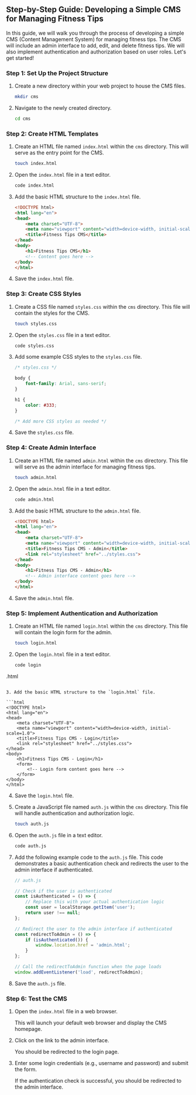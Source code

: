 ## Step-by-Step Guide: Developing a Simple CMS for Managing Fitness Tips

In this guide, we will walk you through the process of developing a simple CMS (Content Management System) for managing fitness tips. The CMS will include an admin interface to add, edit, and delete fitness tips. We will also implement authentication and authorization based on user roles. Let's get started!

### Step 1: Set Up the Project Structure

1. Create a new directory within your web project to house the CMS files.

   ```bash
   mkdir cms
   ```

2. Navigate to the newly created directory.

   ```bash
   cd cms
   ```

### Step 2: Create HTML Templates

1. Create an HTML file named `index.html` within the `cms` directory. This will serve as the entry point for the CMS.

   ```bash
   touch index.html
   ```

2. Open the `index.html` file in a text editor.

   ```bash
   code index.html
   ```

3. Add the basic HTML structure to the `index.html` file.

   ```html
   <!DOCTYPE html>
   <html lang="en">
   <head>
       <meta charset="UTF-8">
       <meta name="viewport" content="width=device-width, initial-scale=1.0">
       <title>Fitness Tips CMS</title>
   </head>
   <body>
       <h1>Fitness Tips CMS</h1>
       <!-- Content goes here -->
   </body>
   </html>
   ```

4. Save the `index.html` file.

### Step 3: Create CSS Styles

1. Create a CSS file named `styles.css` within the `cms` directory. This file will contain the styles for the CMS.

   ```bash
   touch styles.css
   ```

2. Open the `styles.css` file in a text editor.

   ```bash
   code styles.css
   ```

3. Add some example CSS styles to the `styles.css` file.

   ```css
   /* styles.css */

   body {
       font-family: Arial, sans-serif;
   }

   h1 {
       color: #333;
   }

   /* Add more CSS styles as needed */
   ```

4. Save the `styles.css` file.

### Step 4: Create Admin Interface

1. Create an HTML file named `admin.html` within the `cms` directory. This file will serve as the admin interface for managing fitness tips.

   ```bash
   touch admin.html
   ```

2. Open the `admin.html` file in a text editor.

   ```bash
   code admin.html
   ```

3. Add the basic HTML structure to the `admin.html` file.

   ```html
   <!DOCTYPE html>
   <html lang="en">
   <head>
       <meta charset="UTF-8">
       <meta name="viewport" content="width=device-width, initial-scale=1.0">
       <title>Fitness Tips CMS - Admin</title>
       <link rel="stylesheet" href="../styles.css">
   </head>
   <body>
       <h1>Fitness Tips CMS - Admin</h1>
       <!-- Admin interface content goes here -->
   </body>
   </html>
   ```

4. Save the `admin.html` file.

### Step 5: Implement Authentication and Authorization

1. Create an HTML file named `login.html` within the `cms` directory. This file will contain the login form for the admin.

   ```bash
   touch login.html
   ```

2. Open the `login.html` file in a text editor.

   ```bash
   code login

.html
   ```

3. Add the basic HTML structure to the `login.html` file.

   ```html
   <!DOCTYPE html>
   <html lang="en">
   <head>
       <meta charset="UTF-8">
       <meta name="viewport" content="width=device-width, initial-scale=1.0">
       <title>Fitness Tips CMS - Login</title>
       <link rel="stylesheet" href="../styles.css">
   </head>
   <body>
       <h1>Fitness Tips CMS - Login</h1>
       <form>
           <!-- Login form content goes here -->
       </form>
   </body>
   </html>
   ```

4. Save the `login.html` file.

5. Create a JavaScript file named `auth.js` within the `cms` directory. This file will handle authentication and authorization logic.

   ```bash
   touch auth.js
   ```

6. Open the `auth.js` file in a text editor.

   ```bash
   code auth.js
   ```

7. Add the following example code to the `auth.js` file. This code demonstrates a basic authentication check and redirects the user to the admin interface if authenticated.

   ```javascript
   // auth.js

   // Check if the user is authenticated
   const isAuthenticated = () => {
       // Replace this with your actual authentication logic
       const user = localStorage.getItem('user');
       return user !== null;
   };

   // Redirect the user to the admin interface if authenticated
   const redirectToAdmin = () => {
       if (isAuthenticated()) {
           window.location.href = 'admin.html';
       }
   };

   // Call the redirectToAdmin function when the page loads
   window.addEventListener('load', redirectToAdmin);
   ```

8. Save the `auth.js` file.

### Step 6: Test the CMS

1. Open the `index.html` file in a web browser.

   This will launch your default web browser and display the CMS homepage.

2. Click on the link to the admin interface.

   You should be redirected to the login page.

3. Enter some login credentials (e.g., username and password) and submit the form.

   If the authentication check is successful, you should be redirected to the admin interface.
